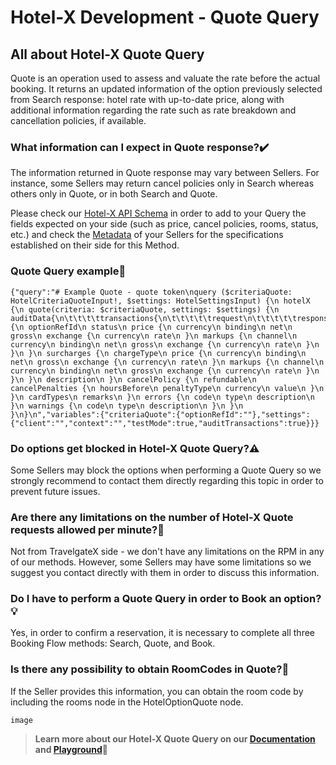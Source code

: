 ﻿---
sidebar_position: 1
---

# Hotel-X Development - Quote Query

## All about Hotel-X Quote Query
Quote is an operation used to assess and valuate the rate before the actual booking. It returns an updated information of the option previously selected from Search response: hotel rate with up-to-date price, along with additional information regarding the rate such as rate breakdown and cancellation policies, if available.

### What information can I expect in Quote response?✔️
The information returned in Quote response may vary between Sellers. For instance, some Sellers may return cancel policies only in Search whereas others only in Quote, or in both Search and Quote.

Please check our [Hotel-X API Schema](https://api.travelgatex.com/playground) in order to add to your Query the fields expected on your side (such as price, cancel policies, rooms, status, etc.) and check the [Metadata](https://knowledge.travelgate.com/hotel-x-development-metadata) of your Sellers for the specifications established on their side for this Method.



### Quote Query example📑
```
{"query":"# Example Quote - quote token\nquery ($criteriaQuote: HotelCriteriaQuoteInput!, $settings: HotelSettingsInput) {\n hotelX {\n quote(criteria: $criteriaQuote, settings: $settings) {\n auditData{\n\t\t\t\ttransactions{\n\t\t\t\t\trequest\n\t\t\t\t\tresponse\n\t\t\t\t}\n\t\t\t\ttimeStamp\n\t\t\t}\n\t\t\toptionQuote {\n optionRefId\n status\n price {\n currency\n binding\n net\n gross\n exchange {\n currency\n rate\n }\n markups {\n channel\n currency\n binding\n net\n gross\n exchange {\n currency\n rate\n }\n }\n }\n surcharges {\n chargeType\n price {\n currency\n binding\n net\n gross\n exchange {\n currency\n rate\n }\n markups {\n channel\n currency\n binding\n net\n gross\n exchange {\n currency\n rate\n }\n }\n }\n description\n }\n cancelPolicy {\n refundable\n cancelPenalties {\n hoursBefore\n penaltyType\n currency\n value\n }\n }\n cardTypes\n remarks\n }\n errors {\n code\n type\n description\n }\n warnings {\n code\n type\n description\n }\n }\n }\n}\n","variables":{"criteriaQuote":{"optionRefId":""},"settings":{"client":"","context":"","testMode":true,"auditTransactions":true}}}
```
### Do options get blocked in Hotel-X Quote Query?⚠️
Some Sellers may block the options when performing a Quote Query so we strongly recommend to contact them directly regarding this topic in order to prevent future issues.

### Are there any limitations on the number of Hotel-X Quote requests allowed per minute?🔢
Not from TravelgateX side - we don't have any limitations on the RPM in any of our methods. However, some Sellers may have some limitations so we suggest you contact directly with them in order to discuss this information.

### Do I have to perform a Quote Query in order to Book an option?💡
Yes, in order to confirm a reservation, it is necessary to complete all three Booking Flow methods: Search, Quote, and Book.

### Is there any possibility to obtain RoomCodes in Quote?🏨
If the Seller provides this information, you can obtain the room code by including the rooms node in the HotelOptionQuote node.

```
image
```


>**Learn more about our Hotel-X Quote Query on our [Documentation](https://docs.travelgatex.com/connectiontypesbuyers/hotel-x/methods/bookingflow/quote/) and [Playground](https://api.travelgatex.com/playground)🚀**


 